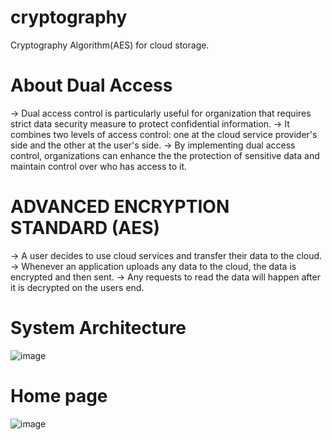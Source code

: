 # cryptography
Cryptography Algorithm(AES) for cloud storage.
# About Dual Access
-> Dual access control is particularly useful for organization that requires strict data security measure to protect confidential information. 
-> It combines two levels of access control: one at the cloud service provider's side and the other at the user's side. 
-> By implementing dual access control, organizations can enhance the  the protection of sensitive data and maintain control over who has  access to it. 

# ADVANCED ENCRYPTION STANDARD (AES) 
-> A user decides to use cloud services and transfer their data to the cloud. 
-> Whenever an application uploads any data to the cloud, the data is encrypted and then sent. 
-> Any requests to read the data will happen after it is decrypted on the users end.

# System Architecture
![image](https://github.com/user-attachments/assets/3b2589f3-c52e-4854-9d8a-3ed3a024e531)

# Home page
![image](https://github.com/user-attachments/assets/5afc9fda-e091-41ac-abb1-f6fa5c0ce4ff)


